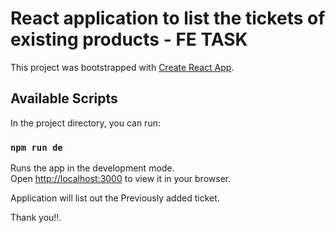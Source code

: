 # React application to list the tickets of existing products - FE TASK

This project was bootstrapped with [Create React App](https://github.com/facebook/create-react-app).

## Available Scripts

In the project directory, you can run:

### `npm run de`

Runs the app in the development mode.\
Open [http://localhost:3000](http://localhost:3000) to view it in your browser.

Application will list out the Previously added ticket.


Thank you!!.
